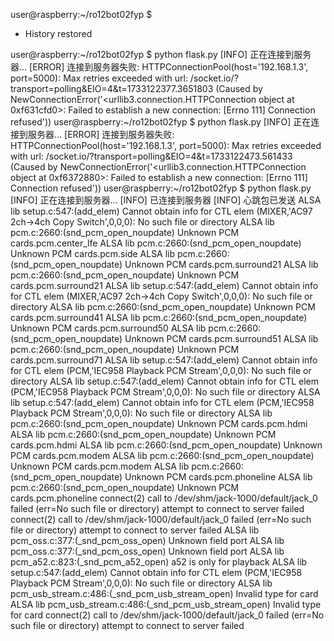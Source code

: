 user@raspberry:~/ro12bot02fyp $ 
 *  History restored 

user@raspberry:~/ro12bot02fyp $ python flask.py
[INFO] 正在连接到服务器...
[ERROR] 连接到服务器失败: HTTPConnectionPool(host='192.168.1.3', port=5000): Max retries exceeded with url: /socket.io/?transport=polling&EIO=4&t=1733122377.3651803 (Caused by NewConnectionError('<urllib3.connection.HTTPConnection object at 0xf631cfd0>: Failed to establish a new connection: [Errno 111] Connection refused'))
user@raspberry:~/ro12bot02fyp $ python flask.py
[INFO] 正在连接到服务器...
[ERROR] 连接到服务器失败: HTTPConnectionPool(host='192.168.1.3', port=5000): Max retries exceeded with url: /socket.io/?transport=polling&EIO=4&t=1733122473.561433 (Caused by NewConnectionError('<urllib3.connection.HTTPConnection object at 0xf6372880>: Failed to establish a new connection: [Errno 111] Connection refused'))
user@raspberry:~/ro12bot02fyp $ python flask.py
[INFO] 正在连接到服务器...
[INFO] 已连接到服务器
[INFO] 心跳包已发送
ALSA lib setup.c:547:(add_elem) Cannot obtain info for CTL elem (MIXER,'AC97 2ch->4ch Copy Switch',0,0,0): No such file or directory
ALSA lib pcm.c:2660:(snd_pcm_open_noupdate) Unknown PCM cards.pcm.center_lfe
ALSA lib pcm.c:2660:(snd_pcm_open_noupdate) Unknown PCM cards.pcm.side
ALSA lib pcm.c:2660:(snd_pcm_open_noupdate) Unknown PCM cards.pcm.surround21
ALSA lib pcm.c:2660:(snd_pcm_open_noupdate) Unknown PCM cards.pcm.surround21
ALSA lib setup.c:547:(add_elem) Cannot obtain info for CTL elem (MIXER,'AC97 2ch->4ch Copy Switch',0,0,0): No such file or directory
ALSA lib pcm.c:2660:(snd_pcm_open_noupdate) Unknown PCM cards.pcm.surround41
ALSA lib pcm.c:2660:(snd_pcm_open_noupdate) Unknown PCM cards.pcm.surround50
ALSA lib pcm.c:2660:(snd_pcm_open_noupdate) Unknown PCM cards.pcm.surround51
ALSA lib pcm.c:2660:(snd_pcm_open_noupdate) Unknown PCM cards.pcm.surround71
ALSA lib setup.c:547:(add_elem) Cannot obtain info for CTL elem (PCM,'IEC958 Playback PCM Stream',0,0,0): No such file or directory
ALSA lib setup.c:547:(add_elem) Cannot obtain info for CTL elem (PCM,'IEC958 Playback PCM Stream',0,0,0): No such file or directory
ALSA lib setup.c:547:(add_elem) Cannot obtain info for CTL elem (PCM,'IEC958 Playback PCM Stream',0,0,0): No such file or directory
ALSA lib pcm.c:2660:(snd_pcm_open_noupdate) Unknown PCM cards.pcm.hdmi
ALSA lib pcm.c:2660:(snd_pcm_open_noupdate) Unknown PCM cards.pcm.hdmi
ALSA lib pcm.c:2660:(snd_pcm_open_noupdate) Unknown PCM cards.pcm.modem
ALSA lib pcm.c:2660:(snd_pcm_open_noupdate) Unknown PCM cards.pcm.modem
ALSA lib pcm.c:2660:(snd_pcm_open_noupdate) Unknown PCM cards.pcm.phoneline
ALSA lib pcm.c:2660:(snd_pcm_open_noupdate) Unknown PCM cards.pcm.phoneline
connect(2) call to /dev/shm/jack-1000/default/jack_0 failed (err=No such file or directory)
attempt to connect to server failed
connect(2) call to /dev/shm/jack-1000/default/jack_0 failed (err=No such file or directory)
attempt to connect to server failed
ALSA lib pcm_oss.c:377:(_snd_pcm_oss_open) Unknown field port
ALSA lib pcm_oss.c:377:(_snd_pcm_oss_open) Unknown field port
ALSA lib pcm_a52.c:823:(_snd_pcm_a52_open) a52 is only for playback
ALSA lib setup.c:547:(add_elem) Cannot obtain info for CTL elem (PCM,'IEC958 Playback PCM Stream',0,0,0): No such file or directory
ALSA lib pcm_usb_stream.c:486:(_snd_pcm_usb_stream_open) Invalid type for card
ALSA lib pcm_usb_stream.c:486:(_snd_pcm_usb_stream_open) Invalid type for card
connect(2) call to /dev/shm/jack-1000/default/jack_0 failed (err=No such file or directory)
attempt to connect to server failed